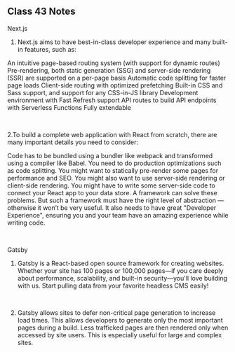## Class 43 Notes

Next.js

1. Next.js aims to have best-in-class developer experience and many built-in features, such as:

An intuitive page-based routing system (with support for dynamic routes)
Pre-rendering, both static generation (SSG) and server-side rendering (SSR) are supported on a per-page basis
Automatic code splitting for faster page loads
Client-side routing with optimized prefetching
Built-in CSS and Sass support, and support for any CSS-in-JS library
Development environment with Fast Refresh support
API routes to build API endpoints with Serverless Functions
Fully extendable

<br>

2.To build a complete web application with React from scratch, there are many important details you need to consider:

Code has to be bundled using a bundler like webpack and transformed using a compiler like Babel.
You need to do production optimizations such as code splitting.
You might want to statically pre-render some pages for performance and SEO. You might also want to use server-side rendering or client-side rendering.
You might have to write some server-side code to connect your React app to your data store.
A framework can solve these problems. But such a framework must have the right level of abstraction — otherwise it won’t be very useful. It also needs to have great "Developer Experience", ensuring you and your team have an amazing experience while writing code.

<br>

Gatsby

1. Gatsby is a React-based open source framework for creating websites. Whether your site has 100 pages or 100,000 pages—if you care deeply about performance, scalability, and built-in security—you'll love building with us. Start pulling data from your favorite headless CMS easily!

<br>

2. Gatsby allows sites to defer non-critical page generation to increase load times. This allows developers to generate only the most important pages during a build. Less trafficked pages are then rendered only when accessed by site users. This is especially useful for large and complex sites.

<br>
